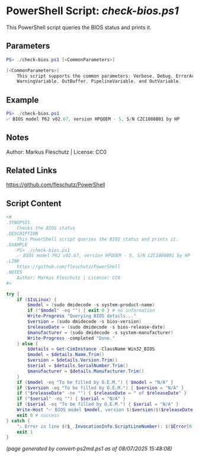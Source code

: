 PowerShell Script: *check-bios.ps1*
===================================

This PowerShell script queries the BIOS status and prints it.

Parameters
----------
```powershell
PS> ./check-bios.ps1 [<CommonParameters>]

[<CommonParameters>]
    This script supports the common parameters: Verbose, Debug, ErrorAction, ErrorVariable, WarningAction, 
    WarningVariable, OutBuffer, PipelineVariable, and OutVariable.
```

Example
-------
```powershell
PS> ./check-bios.ps1
✅ BIOS model P62 v02.67, version HPQOEM - 5, S/N CZC1080B01 by HP

```

Notes
-----
Author: Markus Fleschutz | License: CC0

Related Links
-------------
https://github.com/fleschutz/PowerShell

Script Content
--------------
```powershell
<#
.SYNOPSIS
	Checks the BIOS status
.DESCRIPTION
	This PowerShell script queries the BIOS status and prints it.
.EXAMPLE
	PS> ./check-bios.ps1
	✅ BIOS model P62 v02.67, version HPQOEM - 5, S/N CZC1080B01 by HP
.LINK
	https://github.com/fleschutz/PowerShell
.NOTES
	Author: Markus Fleschutz | License: CC0
#>

try {
	if ($IsLinux) {
		$model = (sudo dmidecode -s system-product-name)
		if ("$model" -eq "") { exit 0 } # no information
		Write-Progress "Querying BIOS details..."
		$version = (sudo dmidecode -s bios-version)
		$releaseDate = (sudo dmidecode -s bios-release-date)
		$manufacturer = (sudo dmidecode -s system-manufacturer)
		Write-Progress -completed "Done."
	} else {
		$details = Get-CimInstance -ClassName Win32_BIOS
		$model = $details.Name.Trim()
		$version = $details.Version.Trim()
		$serial = $details.SerialNumber.Trim()
		$manufacturer = $details.Manufacturer.Trim()
	}
	if ($model -eq "To be filled by O.E.M.") { $model = "N/A" }
	if ($version -eq "To be filled by O.E.M.") { $version = "N/A" }
	if ("$releaseDate" -ne "") { $releaseDate = " of $releaseDate" }
	if ("$serial" -eq "") { $serial = "N/A" }
	if ($serial -eq "To be filled by O.E.M.") { $serial = "N/A" }
	Write-Host "✅ BIOS model $model, version $($version)$($releaseDate), S/N $serial by $manufacturer"
	exit 0 # success
} catch {
	"⚠️ Error in line $($_.InvocationInfo.ScriptLineNumber): $($Error[0])"
	exit 1
}
```

*(page generated by convert-ps2md.ps1 as of 08/07/2025 15:48:08)*
